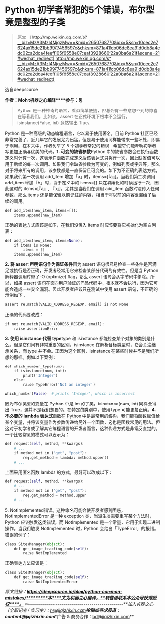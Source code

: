 # Python 初学者常犯的5个错误，布尔型竟是整型的子类

> 原文：[http://mp.weixin.qq.com/s?__biz=MzA3MzI4MjgzMw==&mid=2650768770&idx=5&sn=10cec2e7624ab15de21bb9977456597c&chksm=871a41fcb06dc8ea91d0db8a4edc02ca2dca4feeff105f6558e07ceaf3928660f22a0ba6a21f&scene=21#wechat_redirect](http://mp.weixin.qq.com/s?__biz=MzA3MzI4MjgzMw==&mid=2650768770&idx=5&sn=10cec2e7624ab15de21bb9977456597c&chksm=871a41fcb06dc8ea91d0db8a4edc02ca2dca4feeff105f6558e07ceaf3928660f22a0ba6a21f&scene=21#wechat_redirect)

选自deepsource

**作****者：Mohit****机器之心编译****参与：思**

> Python 是一种神奇的语言，看似简单便捷，但总会有一些意想不到的惊喜在等着我们。比如说，assert 在正式环境下根本不会运行，isinstance(False, int) 竟然输出 True。

Python 是一种高级的动态编程语言，它以易于使用著名。目前 Python 社区已经非常完善了，近几年它的发展尤为迅猛。但是易于使用同样能带来一些坏处，即易于误用。在本文中，作者列举了 5 个初学者常犯的错误，希望它们能帮助初学者写更加正确与优美的代码。**1\. 可变的缺省参数**Python 中的缺省参数会在执行函数定义时计算一次，这表示在函数完成定义后该表达式只执行一次，因此缺省值可以用于后续的每一次调用。如果我们令缺省参数为可变的，例如列表或字典等，那么对于将来所有的调用，该参数都是一直保留且可变的。如下为不正确的表达方式，如果我们第一次调用 add_item 增加「a」时，items=[『a』]。当我们第二次调用 add_item 增加「b」时，由于定义中的 items=[] 只在初始化的时候运行一次，因此这时的 items=[『a』, 『b』]。尤其是当我们在调用 add_item 函数时没传入任何参数，那么 items 还是能保留以前记住的内容，相当于将以前的内容泄漏给了后续的调用。

```py
def add_item(new_item, items=[]):
    items.append(new_item) 
```

正确的表达方式应该是如下，在我们没传入 items 时应该要将它初始化为空白列表：

```py
def add_item(new_item, items=None):
    if items is None:
        items = []
    items.append(new_item) 
```

**2\. 将 assert 声明语句作为保证条件**因为 assert 语句很容易检查一些条件是否满足或执行是否正确，开发者经常用它来检查某部分代码的有效性。但是当 Python 解释器调用时带了-O (optimize) flag，那么 assert 语句会从字节码中移除。所以，如果 assert 语句在面向用户验证的产品代码中，根本就不会执行，因为它可能会造成一些安全漏洞。因此开发者应该只在测试中使用 assert 语句，不正确的示例如下：

```py
assert re.match(VALID_ADDRESS_REGEXP, email) is not None 
```

正确的代码要改成：

```py
if not re.match(VALID_ADDRESS_REGEXP, email):
    raise AssertionError 
```

**3\. 使用 isinstance 代替 type**type 和 isinstance 都能检查某个对象的类别是什么。但是它们间有非常重要的区别，isinstance 在解析目标类型时，它会关注继承关系，而 type 并不会。正因为这个区别，isinstance 在某些时候并不是我们所想的那样。例如以下案例：

```py
def which_number_type(num):
    if isinstance(num, int):
        print('Integer')
    else:
        raise TypeError('Not an integer')

which_number(False)  # prints 'Integer', which is incorrect 
```

因为布尔类型的变量在 Python 中是 int 的子类，isinstance(num, int) 同样会得出 True，这并不是我们想要的。在特定的类别中，使用 type 可能更加正确。**4\. 不必要的 lambda 表达式**函数在 Python 中是最常用的结构，我们能将函数赋值给某个变量，并将该变量作为参数传递给另外一个函数，这也是函数常见的用法。但这对于初学者或了解其它编程语言的开发者而言，这种传递方式是非常反直觉的。一个比较常见的模式可以表示为：

```py
def request(self, method, **kwargs):
    # ...
    if method not in ("get", "post"):
        req.get_method = lambda: method.upper()
    # ... 
```

上面采用匿名函数 lambda 的方式，最好可以改成以下：

```py
def request(self, method, **kwargs):
    # ...
    if method not in ("get", "post"):
        req.get_method = method.upper
    # ... 
```

5\. NotImplemented错误。这种命名可能会使开发者感到困惑，NotImplementedError 是一种 exception 类，当派生类需要重写某个方法时，Python 应该触发这类错误。而 NotImplemented 是一个常量，它用于实现二进制操作。当我们触发 NotImplemented 时，Python 会给出「TypeError」的报错。错误的例子：

```py
class SitesManager(object):
    def get_image_tracking_code(self):
        raise NotImplemented 
```

正确表达方法应该是：

```py
class SitesManager(object):
    def get_image_tracking_code(self):
        raise NotImplementedError 
```

*原文链接：**https://deepsource.io/blog/python-common-mistakes/*********本****文为机器之心编译，**转载请联系本公众号获得授权****。**
✄------------------------------------------------**加入机器之心（全职记者 / 实习生）：hr@jiqizhixin.com****投稿或寻求报道：**content**@jiqizhixin.com****广告 & 商务合作：bd@jiqizhixin.com**
